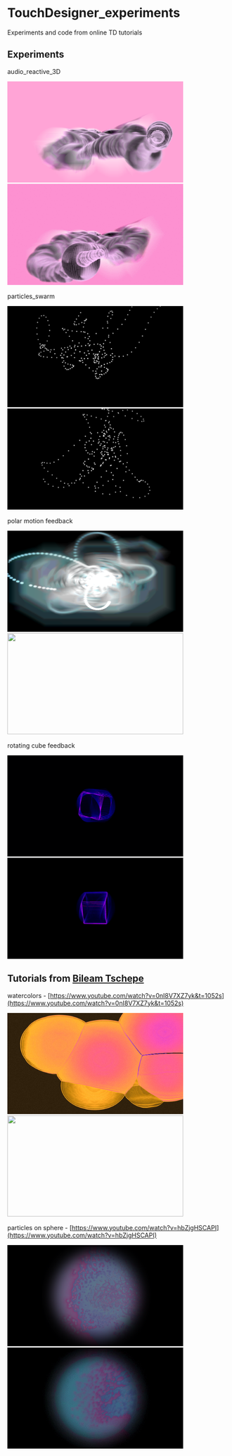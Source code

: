 # TouchDesigner_experiments
Experiments and code from online TD tutorials

## Experiments
audio_reactive_3D

<img src="audio_reactive_3D/out.png" width="400" height="230" />
<img src="audio_reactive_3D/out.gif" width="400" height="230" />


particles_swarm

<img src="particles_swarm/out.png" width="400" height="230" />
<img src="particles_swarm/out.gif" width="400" height="230" />


polar motion feedback

<img src="polar_motion_feedback/out.png" width="400" height="230" />
<img src="polar_motion_feedback/out.gif" width="400" height="230" />




rotating cube feedback

<img src="rotating_cube_feedback/out.png" width="400" height="230" />
<img src="rotating_cube_feedback/out.gif" width="400" height="230" />


## Tutorials from [Bileam Tschepe](https://www.youtube.com/user/nose2bear)

watercolors - [https://www.youtube.com/watch?v=0nI8V7XZ7yk&t=1052s](https://www.youtube.com/watch?v=0nI8V7XZ7yk&t=1052s)

<img src="bileam_tschepe_watercolors/out.png" width="400" height="230" />
<img src="bileam_tschepe_watercolors/out.gif" width="400" height="230" />


particles on sphere - [https://www.youtube.com/watch?v=hbZjgHSCAPI](https://www.youtube.com/watch?v=hbZjgHSCAPI)

<img src="bileam_tschepe_particles_on_sphere/out.png" width="400" height="230" />
<img src="bileam_tschepe_particles_on_sphere/out.gif" width="400" height="230" />